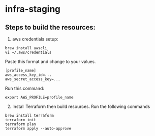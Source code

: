 # infra-staging

## Steps to build the resources:

1. aws credentials setup:
  ```
  brew install awscli
  vi ~/.aws/credentials
  ```
  Paste this format and change to your values.
  ```
  [profile_name]
  aws_access_key_id=...
  aws_secret_access_key=...

  ```
  Run this command:
  ```
  export AWS_PROFILE=profile_name
  ```
2. Install Terraform then build resources.
  Run the following commands
  ```
  brew install terraform
  terraform init
  terraform plan
  terraform apply --auto-approve

  ```
